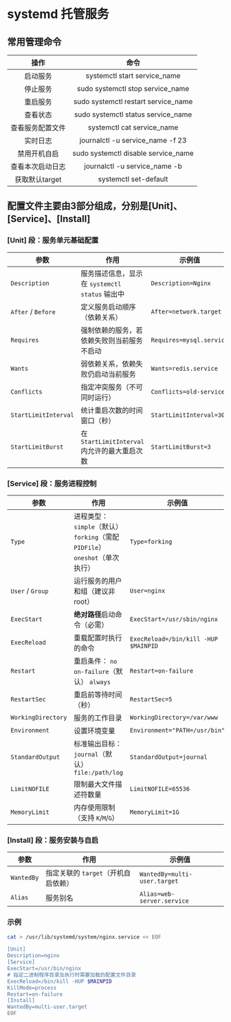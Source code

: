 #  systemd 托管服务

## 常用管理命令

|操作|命令|
|:---:|:---:|
|启动服务|systemctl start service_name|
|停止服务|	sudo systemctl stop service_name|
|重启服务|	sudo systemctl restart service_name|
|查看状态|	sudo systemctl status service_name|
|查看服务配置文件|systemctl cat service_name
|实时日志|	journalctl -u service_name -f 23|
|禁用开机自启|	sudo systemctl disable service_name|
|查看本次启动日志|journalctl -u service_name -b|
|获取默认target|systemctl set-default <target>|

## 配置文件主要由3部分组成，分别是[Unit]、[Service]、[Install]



### [Unit] 段：服务单元基础配置

| ‌**参数**‌             | ‌**作用**‌                                         | ‌**示例值**‌               |
| -------------------- | ------------------------------------------------ | ------------------------ |
| `Description`        | 服务描述信息，显示在 `systemctl status` 输出中 | `Description=Nginx`      |
| `After` / `Before`   | 定义服务启动顺序（依赖关系）                   | `After=network.target`   |
| `Requires`           | 强制依赖的服务，若依赖失败则当前服务不启动    | `Requires=mysql.service` |
| `Wants`              | 弱依赖关系，依赖失败仍启动当前服务            | `Wants=redis.service`    |
| `Conflicts`          | 指定冲突服务（不可同时运行）                  | `Conflicts=old-service`  |
| `StartLimitInterval` | 统计重启次数的时间窗口（秒）                   | `StartLimitInterval=30`  |
| `StartLimitBurst`    | 在 `StartLimitInterval` 内允许的最大重启次数   | `StartLimitBurst=3`      |

### [Service] 段：服务进程控制

| ‌**参数**‌           | ‌**作用**‌                                                     | ‌**示例值**‌                           |
| ------------------ | ------------------------------------------------------------ | ------------------------------------ |
| `Type`             | 进程类型： `simple`（默认） `forking`（需配 `PIDFile`） `oneshot`（单次执行） | `Type=forking`                       |
| `User` / `Group`   | 运行服务的用户和组（建议非 root）                         | `User=nginx`                         |
| `ExecStart`        | ‌**绝对路径**‌启动命令（必需）                               | `ExecStart=/usr/sbin/nginx`          |
| `ExecReload`       | 重载配置时执行的命令                                      | `ExecReload=/bin/kill -HUP $MAINPID` |
| `Restart`          | 重启条件： `no` `on-failure`（默认） `always`              | `Restart=on-failure`                 |
| `RestartSec`       | 重启前等待时间（秒）                                       | `RestartSec=5`                       |
| `WorkingDirectory` | 服务的工作目录                                          | `WorkingDirectory=/var/www`          |
| `Environment`      | 设置环境变量                                              | `Environment="PATH=/usr/bin"`        |
| `StandardOutput`   | 标准输出目标： `journal`（默认） `file:/path/log`         | `StandardOutput=journal`             |
| `LimitNOFILE`      | 限制最大文件描述符数量                                  | `LimitNOFILE=65536`                  |
| `MemoryLimit`      | 内存使用限制（支持 `K`/`M`/`G`）                           | `MemoryLimit=1G`                     |

### [Install] 段：服务安装与自启

| ‌**参数**‌   | ‌**作用**‌                              | ‌**示例值**‌                   |
| ---------- | ------------------------------------- | ---------------------------- |
| `WantedBy` | 指定关联的 `target`（开机自启依赖） | `WantedBy=multi-user.target` |
| `Alias`    | 服务别名                           | `Alias=web-server.service`   |

### 示例

```bash
cat > /usr/lib/systemd/system/nginx.service << EOF

[Unit]
Description=nginx
[Service]
ExecStart=/usr/bin/nginx
# 指定二进制程序目录及执行时需要加载的配置文件目录
ExecReload=/bin/kill -HUP $MAINPID
KillMode=process
Restart=on-failure
[Install]
WantedBy=multi-user.target
EOF
```
